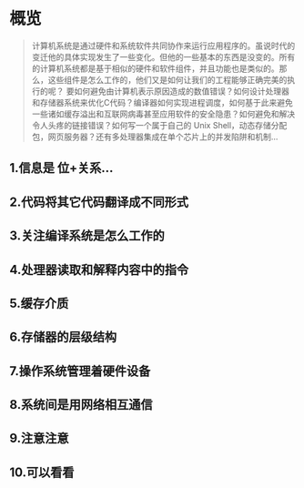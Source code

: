 # 概览

>   计算机系统是通过硬件和系统软件共同协作来运行应用程序的。虽说时代的变迁他的具体实现发生了一些变化。但他的一些基本的东西是没变的。所有的计算机系统都是基于相似的硬件和软件组件，并且功能也是类似的。那么，这些组件是怎么工作的，他们又是如何让我们的工程能够正确完美的执行的呢？
>   要如何避免由计算机表示原因造成的数值错误？如何设计处理器和存储器系统来优化C代码？编译器如何实现进程调度，如何基于此来避免一些诸如缓存溢出和互联网病毒甚至应用软件的安全隐患？如何避免和解决令人头疼的链接错误？如何写一个属于自己的 Unix Shell，动态存储分配包，网页服务器？还有多处理器集成在单个芯片上的并发陷阱和机制...

## 1.信息是 位+关系...

## 2.代码将其它代码翻译成不同形式 
## 3.关注编译系统是怎么工作的 
## 4.处理器读取和解释内容中的指令 
## 5.缓存介质 
## 6.存储器的层级结构 
## 7.操作系统管理着硬件设备 
## 8.系统间是用网络相互通信 
## 9.注意注意 
## 10.可以看看

